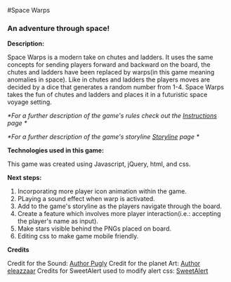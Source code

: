 #Space Warps
### An adventure through space!


**Description:**

Space Warps is a modern take on chutes and ladders. It uses the same concepts for sending players forward and backward on the board, the chutes and ladders have been replaced by warps(in this game meaning anomalies in space). Like in chutes and ladders the players moves are decided by a dice that generates a random number from 1-4. Space Warps takes the fun of chutes and ladders and places it in a futuristic space voyage setting.

_*For a further description of the game's rules check out the [Instructions](https://github.com/karla001/spaceWarps/blob/master/Instructions.md) page *_

_*For a further description of the game's storyline [Storyline](https://github.com/karla001/spaceWarps/blob/master/storyline.md) page *_

**Technologies used in this game:**

This game was created using Javascript, jQuery, html, and css.

**Next steps:**

1. Incorporating more player icon animation within the game. 
2. PLaying a sound effect when warp is activated.
3. Add to the game's storyline as the players navigate through the board.
4. Create a feature which involves more player interaction(i.e.: accepting the player's name as input).
5. Make stars visible behind the PNGs placed on board.
6. Editing css to make game mobile friendly.

**Credits**

Credit for the Sound: [Author Pugly](http://opengameart.org/content/march-to-the-moon)
Credit for the planet Art: [Author eleazzaar](http://opengameart.org/users/eleazzaar)
Credits for SweetAlert used to modify alert css: [SweetAlert](http://t4t5.github.io/sweetalert/)


